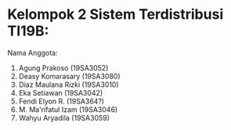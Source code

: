 # Kelompok 2 Sistem Terdistribusi TI19B:

Nama Anggota:
1. Agung Prakoso (19SA3052)
2. Deasy Komarasary (19SA3080)
3. Diaz Maulana Rizki (19SA3010)
4. Eka Setiawan (19SA3042)
5. Fendi Elyon R. (19SA364?)
6. M. Ma'rifatul Izam (19SA3046) 
7. Wahyu Aryadila (19SA3059)
